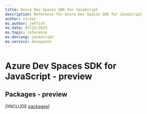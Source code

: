 ```yaml
---
title: Azure Dev Spaces SDK for JavaScript
description: Reference for Azure Dev Spaces SDK for JavaScript
author: xirzec
ms.author: jeffish
ms.data: 07/22/2023
ms.topic: reference
ms.devlang: javascript
ms.service: devspaces
---
```

# Azure Dev Spaces SDK for JavaScript - preview
## Packages - preview
[!INCLUDE [packages](dev-spaces-index.md)]